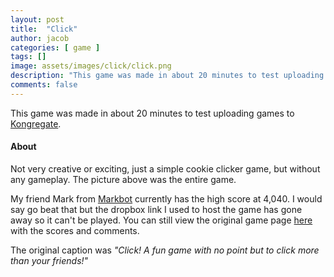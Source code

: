```yaml
---
layout: post
title:  "Click"
author: jacob
categories: [ game ]
tags: []
image: assets/images/click/click.png
description: "This game was made in about 20 minutes to test uploading games to Kongregate"
comments: false
---
```


This game was made in about 20 minutes to test uploading games to [Kongregate](https://www.kongregate.com).

#### About
Not very creative or exciting, just a simple cookie clicker game, but without any gameplay. The picture above was the entire game.

My friend Mark from [Markbot](https://orange.haus/markbot) currently has the high score at 4,040. I would say go beat that but the dropbox link I used to host the game has gone away so it can't be played. You can still view the original game page [here](https://www.kongregate.com/games/tgb20/click) with the scores and comments.

The original caption was *"Click! A fun game with no point but to click more than your friends!"*